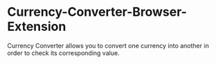 # Currency-Converter-Browser-Extension
Currency Converter allows you to convert one currency into another in order to check its corresponding value.
